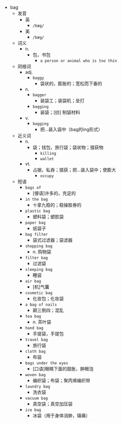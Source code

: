 - bag
  - 发音
    - 英
      - `/bæg/`
    - 美
      - `/bæɡ/`
  - 词义
    - n.
      - 包，书包
        - `a person or animal who is too thin`
  - 同根词
    - adj.
      - `baggy`
        - 袋状的，膨胀的；宽松而下垂的
    - n.
      - `bagger`
        - 装袋工；装袋机；垒打
      - `bagging`
        - 装袋；[纺] 制袋材料
    - v.
      - `bagging`
        - 把…装入袋中（bag的ing形式）
  - 近义词
    - n.
      - 袋；钱包，旅行袋；袋状物；猎获物
        - `killing`
        - `wallet`
    - vt.
      - 占据，私吞；猎获；把…装入袋中；使膨大
        - `occupy`
  - 短语
    - `bags of`
      - [俚语]许多的，充足的 
    - `in the bag`
      - 十拿九稳的；稳操胜券的 
    - `plastic bag`
      - 塑料袋；塑胶袋 
    - `paper bag`
      - 纸袋子 
    - `bag filter`
      - 袋式过滤器；袋滤器 
    - `shopping bag`
      - n. 购物袋 
    - `filter bag`
      - 过滤袋 
    - `sleeping bag`
      - 睡袋 
    - `air bag`
      - [机]气囊 
    - `cosmetic bag`
      - 化妆包；化妆袋 
    - `a bag of nails`
      - 颠三倒四；混乱 
    - `tea bag`
      - n. 茶叶袋 
    - `hand bag`
      - 手提袋，手提包 
    - `travel bag`
      - 旅行袋 
    - `cloth bag`
      - 布袋 
    - `bags under the eyes`
      - [口语]眼睛下面的鼓胀，肿眼泡 
    - `woven bag`
      - 编织袋；布袋；聚丙烯编织带 
    - `laundry bag`
      - 洗衣袋 
    - `vacuum bag`
      - 真空袋；真空加压袋 
    - `ice bag`
      - 冰袋（用于身体消肿，镇痛） 
